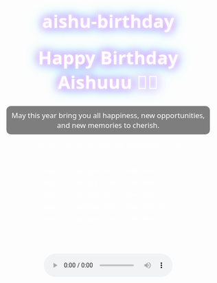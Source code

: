 # aishu-birthday
<!DOCTYPE html><html lang="en">

<head>

  <meta charset="UTF-8" />

  <meta name="viewport" content="width=device-width, initial-scale=1.0" />

  <title>Happy Birthday Aishwarya</title>

  <style>

    body {

      margin: 0;

      padding: 0;

      font-family: 'Segoe UI', sans-serif;

      background: url('https://images.unsplash.com/photo-1504384308090-c894fdcc538d?auto=format&fit=crop&w=1600&q=80') no-repeat center center fixed;

      background-size: cover;

      color: white;

      text-align: center;

      overflow-x: hidden;

    }

    h1 {

      font-size: 3em;

      margin-top: 20px;

      animation: glow 2s infinite alternate;

    }

    @keyframes glow {

      from { text-shadow: 0 0 10px #fff, 0 0 20px #f0f, 0 0 30px #0ff; }

      to { text-shadow: 0 0 20px #fff, 0 0 30px #f0f, 0 0 40px #0ff; }

    }

    p {

      font-size: 1.2em;

      max-width: 90%;

      margin: 20px auto;

      background: rgba(0, 0, 0, 0.5);

      padding: 10px;

      border-radius: 10px;

    }

    .gallery {

      display: flex;

      flex-wrap: wrap;

      justify-content: center;

      gap: 15px;

      margin: 30px 0;

    }

    .gallery img {

      width: 220px;

      height: 320px;

      object-fit: cover;

      border: 4px solid white;

      border-radius: 10px;

      box-shadow: 0 0 10px rgba(255,255,255,0.5);

      transition: transform 0.3s;

    }

    .gallery img:hover {

      transform: scale(1.05);

    }

    audio {

      margin-top: 30px;

    }

  </style>

</head>

<body>

  <h1>Happy Birthday Aishuuu 🫶🏻</h1>

  <p>May this year bring you all happiness, new opportunities, and new memories to cherish.<br>

     You deserve all the love and celebration! 🤍</p>

  <div class="gallery">

    <img src="img1.jpg" alt="Friend Photo 1" />

    <img src="img2.jpg" alt="Friend Photo 2" />

    <img src="img3.jpg" alt="Friend Photo 3" />

    <img src="img4.jpg" alt="Friend Photo 4" />

    <img src="img5.jpg" alt="Friend Photo 5" />

  </div>

  <audio controls autoplay loop>

    <source src="remo-birthday-theme.mp3" type="audio/mpeg" />

    Your browser does not support the audio tag.

  </audio>

</body>

</html>
